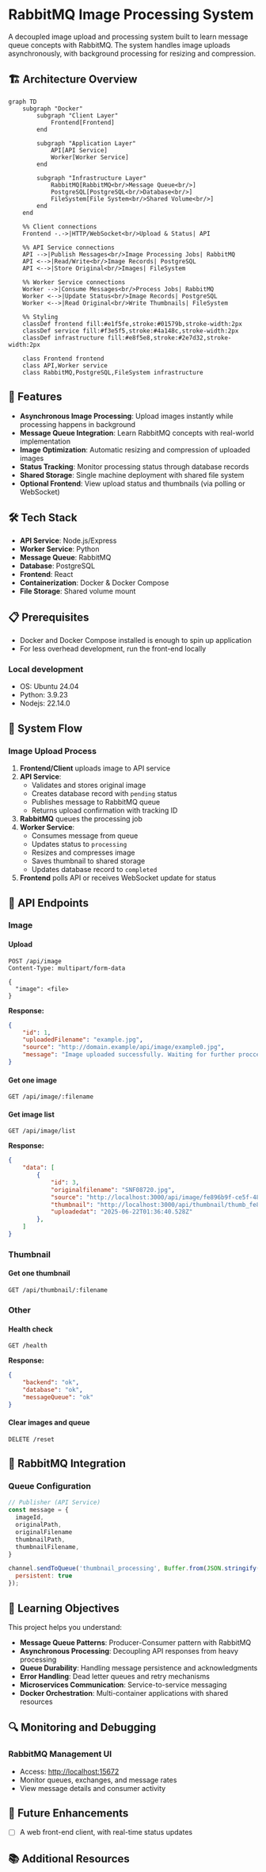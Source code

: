 # RabbitMQ Image Processing System

A decoupled image upload and processing system built to learn message queue concepts with RabbitMQ. The system handles image uploads asynchronously, with background processing for resizing and compression.

## 🏗️ Architecture Overview

```mermaid
graph TD
    subgraph "Docker"
        subgraph "Client Layer"
            Frontend[Frontend]
        end
        
        subgraph "Application Layer"
            API[API Service]
            Worker[Worker Service]
        end
        
        subgraph "Infrastructure Layer"
            RabbitMQ[RabbitMQ<br/>Message Queue<br/>]
            PostgreSQL[PostgreSQL<br/>Database<br/>]
            FileSystem[File System<br/>Shared Volume<br/>]
        end
    end
    
    %% Client connections
    Frontend -.->|HTTP/WebSocket<br/>Upload & Status| API
    
    %% API Service connections
    API -->|Publish Messages<br/>Image Processing Jobs| RabbitMQ
    API <-->|Read/Write<br/>Image Records| PostgreSQL
    API <-->|Store Original<br/>Images| FileSystem
    
    %% Worker Service connections
    Worker -->|Consume Messages<br/>Process Jobs| RabbitMQ
    Worker <-->|Update Status<br/>Image Records| PostgreSQL
    Worker <-->|Read Original<br/>Write Thumbnails| FileSystem
    
    %% Styling
    classDef frontend fill:#e1f5fe,stroke:#01579b,stroke-width:2px
    classDef service fill:#f3e5f5,stroke:#4a148c,stroke-width:2px
    classDef infrastructure fill:#e8f5e8,stroke:#2e7d32,stroke-width:2px
    
    class Frontend frontend
    class API,Worker service
    class RabbitMQ,PostgreSQL,FileSystem infrastructure
```

## 🚀 Features

- **Asynchronous Image Processing**: Upload images instantly while processing happens in background
- **Message Queue Integration**: Learn RabbitMQ concepts with real-world implementation
- **Image Optimization**: Automatic resizing and compression of uploaded images
- **Status Tracking**: Monitor processing status through database records
- **Shared Storage**: Single machine deployment with shared file system
- **Optional Frontend**: View upload status and thumbnails (via polling or WebSocket)

## 🛠️ Tech Stack

- **API Service**: Node.js/Express
- **Worker Service**: Python
- **Message Queue**: RabbitMQ
- **Database**: PostgreSQL
- **Frontend**: React
- **Containerization**: Docker & Docker Compose
- **File Storage**: Shared volume mount

## 📋 Prerequisites

- Docker and Docker Compose installed is enough to spin up application
- For less overhead development, run the front-end locally

### Local development

- OS: Ubuntu 24.04
- Python: 3.9.23
- Nodejs: 22.14.0

## 🔄 System Flow

### Image Upload Process

1. **Frontend/Client** uploads image to API service
2. **API Service**:
   - Validates and stores original image
   - Creates database record with `pending` status
   - Publishes message to RabbitMQ queue
   - Returns upload confirmation with tracking ID
3. **RabbitMQ** queues the processing job
4. **Worker Service**:
   - Consumes message from queue
   - Updates status to `processing`
   - Resizes and compresses image
   - Saves thumbnail to shared storage
   - Updates database record to `completed`
5. **Frontend** polls API or receives WebSocket update for status

## 🔧 API Endpoints

### Image

#### Upload

```http
POST /api/image
Content-Type: multipart/form-data

{
  "image": <file>
}
```

**Response:**

```json
{
    "id": 1,
    "uploadedFilename": "example.jpg",
    "source": "http://domain.example/api/image/example0.jpg",
    "message": "Image uploaded successfully. Waiting for further proccessing..."
}
```

#### Get one image

```http
GET /api/image/:filename
```

#### Get image list

```http
GET /api/image/list
```

**Response:**

```json
{
    "data": [
        {
            "id": 3,
            "originalfilename": "SNF08720.jpg",
            "source": "http://localhost:3000/api/image/fe896b9f-ce5f-481b-a01e-ae0d7a3c79f7.jpg",
            "thumbnail": "http://localhost:3000/api/thumbnail/thumb_fe896b9f-ce5f-481b-a01e-ae0d7a3c79f7.jpg",
            "uploadedat": "2025-06-22T01:36:40.528Z"
        },
    ]
}
```

### Thumbnail

#### Get one thumbnail

```http
GET /api/thumbnail/:filename
```

### Other

#### Health check

```http
GET /health
```

**Response:**

```json
{
    "backend": "ok",
    "database": "ok",
    "messageQueue": "ok"
}
```

#### Clear images and queue

```http
DELETE /reset
```

## 🔌 RabbitMQ Integration

### Queue Configuration

```javascript
// Publisher (API Service)
const message = {
  imageId,
  originalPath,
  originalFilename
  thumbnailPath,
  thumbnailFilename,
}

channel.sendToQueue('thumbnail_processing', Buffer.from(JSON.stringify(message)), {
  persistent: true
});
```

## 🎯 Learning Objectives

This project helps you understand:

- **Message Queue Patterns**: Producer-Consumer pattern with RabbitMQ
- **Asynchronous Processing**: Decoupling API responses from heavy processing
- **Queue Durability**: Handling message persistence and acknowledgments
- **Error Handling**: Dead letter queues and retry mechanisms
- **Microservices Communication**: Service-to-service messaging
- **Docker Orchestration**: Multi-container applications with shared resources

## 🔍 Monitoring and Debugging

### RabbitMQ Management UI

- Access: <http://localhost:15672>
- Monitor queues, exchanges, and message rates
- View message details and consumer activity

## 🔮 Future Enhancements

- [ ] A web front-end client, with real-time status updates

## 📚 Additional Resources
